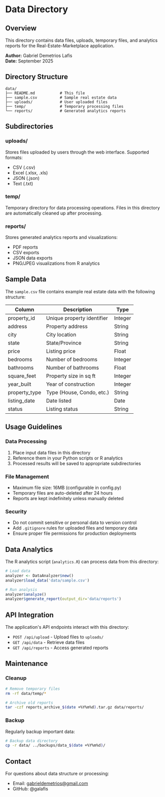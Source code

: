 # Data Directory

## Overview

This directory contains data files, uploads, temporary files, and analytics reports for the Real-Estate-Marketplace application.

**Author:** Gabriel Demetrios Lafis  
**Date:** September 2025

## Directory Structure

```
data/
├── README.md           # This file
├── sample.csv          # Sample real estate data
├── uploads/            # User uploaded files
├── temp/               # Temporary processing files
└── reports/            # Generated analytics reports
```

## Subdirectories

### uploads/
Stores files uploaded by users through the web interface. Supported formats:
- CSV (.csv)
- Excel (.xlsx, .xls)
- JSON (.json)
- Text (.txt)

### temp/
Temporary directory for data processing operations. Files in this directory are automatically cleaned up after processing.

### reports/
Stores generated analytics reports and visualizations:
- PDF reports
- CSV exports
- JSON data exports
- PNG/JPEG visualizations from R analytics

## Sample Data

The `sample.csv` file contains example real estate data with the following structure:

| Column | Description | Type |
|--------|-------------|------|
| property_id | Unique property identifier | Integer |
| address | Property address | String |
| city | City location | String |
| state | State/Province | String |
| price | Listing price | Float |
| bedrooms | Number of bedrooms | Integer |
| bathrooms | Number of bathrooms | Float |
| square_feet | Property size in sq ft | Integer |
| year_built | Year of construction | Integer |
| property_type | Type (House, Condo, etc.) | String |
| listing_date | Date listed | Date |
| status | Listing status | String |

## Usage Guidelines

### Data Processing
1. Place input data files in this directory
2. Reference them in your Python scripts or R analytics
3. Processed results will be saved to appropriate subdirectories

### File Management
- Maximum file size: 16MB (configurable in config.py)
- Temporary files are auto-deleted after 24 hours
- Reports are kept indefinitely unless manually deleted

### Security
- Do not commit sensitive or personal data to version control
- Add `.gitignore` rules for uploaded files and temporary data
- Ensure proper file permissions for production deployments

## Data Analytics

The R analytics script (`analytics.R`) can process data from this directory:

```r
# Load data
analyzer <- DataAnalyzer$new()
analyzer$load_data('data/sample.csv')

# Run analysis
analyzer$analyze()
analyzer$generate_report(output_dir='data/reports')
```

## API Integration

The application's API endpoints interact with this directory:

- `POST /api/upload` - Upload files to `uploads/`
- `GET /api/data` - Retrieve data files
- `GET /api/reports` - Access generated reports

## Maintenance

### Cleanup
```bash
# Remove temporary files
rm -rf data/temp/*

# Archive old reports
tar -czf reports_archive_$(date +%Y%m%d).tar.gz data/reports/
```

### Backup
Regularly backup important data:
```bash
# Backup data directory
cp -r data/ ../backups/data_$(date +%Y%m%d)/
```

## Contact

For questions about data structure or processing:
- Email: gabrieldemetrios@gmail.com
- GitHub: @galafis
